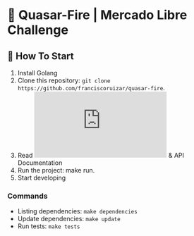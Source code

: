 # 🚀 Quasar-Fire | Mercado Libre Challenge

## 🏁 How To Start

1. Install Golang
2. Clone this repository: `git clone https://github.com/franciscoruizar/quasar-fire`.
3. Read ![Docs](https://github.com/franciscoruizar/quasar-fire/blob/main/docs/docs.md) & API Documentation
4. Run the project: make run.
5. Start developing

### Commands

- Listing dependencies: `make dependencies`
- Update dependencies: `make update`
- Run tests: `make tests`
